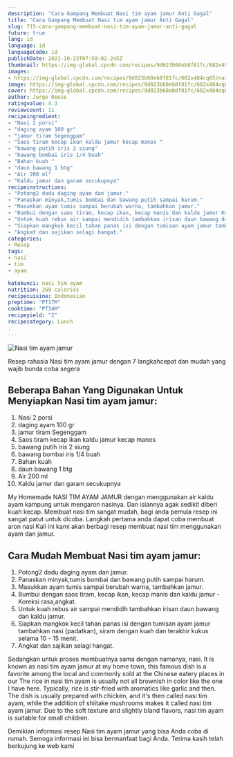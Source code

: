 ```yaml
---
description: "Cara Gampang Membuat Nasi tim ayam jamur Anti Gagal"
title: "Cara Gampang Membuat Nasi tim ayam jamur Anti Gagal"
slug: 715-cara-gampang-membuat-nasi-tim-ayam-jamur-anti-gagal
future: true
lang: id
language: id
languageCode: id
publishDate: 2021-10-23T07:59:02.245Z 
thumbnail: https://img-global.cpcdn.com/recipes/9d023b68eb8f81fc/682x484cq65/nasi-tim-ayam-jamur-foto-resep-utama.png
images:
- https://img-global.cpcdn.com/recipes/9d023b68eb8f81fc/682x484cq65/nasi-tim-ayam-jamur-foto-resep-utama.png
image: https://img-global.cpcdn.com/recipes/9d023b68eb8f81fc/682x484cq65/nasi-tim-ayam-jamur-foto-resep-utama.png
cover: https://img-global.cpcdn.com/recipes/9d023b68eb8f81fc/682x484cq65/nasi-tim-ayam-jamur-foto-resep-utama.png
author: Jorge Reese
ratingvalue: 4.3
reviewcount: 11
recipeingredient:
- "Nasi 2 porsi"
- "daging ayam 100 gr"
- "jamur tiram Segenggam"
- "Saos tiram kecap ikan kaldu jamur kecap manos "
- "bawang putih iris 2 siung"
- "bawang bombai iris 1/4 buah"
- "Bahan kuah "
- "daun bawang 1 btg"
- "Air 200 ml"
- "Kaldu jamur dan garam secukupnya"
recipeinstructions:
- "Potong2 dadu daging ayam dan jamur."
- "Panaskan minyak,tumis bombai dan bawang putih sampai harum."
- "Masukkan ayam tumis sampai berubah warna, tambahkan jamur."
- "Bumbui dengan saos tiram, kecap ikan, kecap manis dan kaldu jamur Koreksi rasa,angkat."
- "Untuk kuah rebus air sampai mendidih tambahkan irisan daun bawang dan kaldu jamur."
- "Siapkan mangkok kecil tahan panas isi dengan tumisan ayam jamur tambahkan nasi (padatkan), siram dengan kuah dan terakhir kukus selama 10 - 15 menit."
- "Angkat dan sajikan selagi hangat."
categories:
- Resep
tags:
- nasi
- tim
- ayam

katakunci: nasi tim ayam 
nutrition: 269 calories
recipecuisine: Indonesian
preptime: "PT17M"
cooktime: "PT34M"
recipeyield: "2"
recipecategory: Lunch
. 
---
```



![Nasi tim ayam jamur](https://img-global.cpcdn.com/recipes/9d023b68eb8f81fc/682x484cq65/nasi-tim-ayam-jamur-foto-resep-utama.png)

Resep rahasia Nasi tim ayam jamur    dengan 7 langkahcepat dan mudah yang wajib bunda coba segera

<!--inarticleads1-->

## Beberapa Bahan Yang Digunakan Untuk Menyiapkan Nasi tim ayam jamur:

1. Nasi 2 porsi
1. daging ayam 100 gr
1. jamur tiram Segenggam
1. Saos tiram kecap ikan kaldu jamur kecap manos 
1. bawang putih iris 2 siung
1. bawang bombai iris 1/4 buah
1. Bahan kuah 
1. daun bawang 1 btg
1. Air 200 ml
1. Kaldu jamur dan garam secukupnya

My Homemade NASI TIM AYAM JAMUR dengan menggunakan air kaldu ayam kampung untuk mengaron nasinya. Dan isiannya agak sedikit diberi kuah kecap. Membuat nasi tim sangat mudah, bagi anda pemula resep ini sangat patut untuk dicoba. Langkah pertama anda dapat coba membuat aron nasi Kali ini kami akan berbagi resep membuat nasi tim menggunakan ayam dan jamur. 

<!--inarticleads2-->

## Cara Mudah Membuat Nasi tim ayam jamur:

1. Potong2 dadu daging ayam dan jamur.
1. Panaskan minyak,tumis bombai dan bawang putih sampai harum.
1. Masukkan ayam tumis sampai berubah warna, tambahkan jamur.
1. Bumbui dengan saos tiram, kecap ikan, kecap manis dan kaldu jamur - Koreksi rasa,angkat.
1. Untuk kuah rebus air sampai mendidih tambahkan irisan daun bawang dan kaldu jamur.
1. Siapkan mangkok kecil tahan panas isi dengan tumisan ayam jamur tambahkan nasi (padatkan), siram dengan kuah dan terakhir kukus selama 10 - 15 menit.
1. Angkat dan sajikan selagi hangat.


Sedangkan untuk proses membuatnya sama dengan namanya, nasi. It is known as nasi tim ayam jamur at my home town, this famous dish is a favorite among the local and commonly sold at the Chinese eatery places in our The rice in nasi tim ayam is usually not all brownish in color like the one I have here. Typically, rice is stir-fried with aromatics like garlic and then. The dish is usually prepared with chicken, and it&#39;s then called nasi tim ayam, while the addition of shiitake mushrooms makes it called nasi tim ayam jamur. Due to the soft texture and slightly bland flavors, nasi tim ayam is suitable for small children. 

Demikian informasi  resep Nasi tim ayam jamur   yang bisa Anda coba di rumah. Semoga informasi ini bisa bermanfaat bagi Anda. Terima kasih telah berkujung ke web kami

